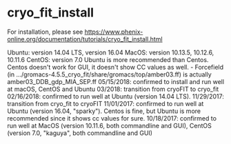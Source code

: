 # cryo_fit_install

For installation, please see https://www.phenix-online.org/documentation/tutorials/cryo_fit_install.html


<OS with confirmed installation and runing success>
Ubuntu: version 14.04 LTS, version 16.04
MacOS: version 10.13.5, 10.12.6, 10.11.6
CentOS: version 7.0



<About Linux>
Ubuntu is more recommended than Centos.
Centos doesn't work for GUI, it doesn't show CC values as well.


<Forcefield>
- Forcefield (in .../gromacs-4.5.5_cryo_fit/share/gromacs/top/amber03.ff) is actually amber03_DDB_gdp_MIA_SEP.ff


<History>
05/15/2018: confirmed to install and run well at macOS, CentOS and Ubuntu
03/2018: transition from cryoFIT to cryo_fit
02/16/2018: confirmed to run well at Ubuntu (version 14.04 LTS).
11/29/2017: transition from cryo_fit to cryoFIT
11/01/2017: confirmed to run well at Ubuntu (version 16.04, "sparky"). Centos is fine, but Ubuntu is more recommended since it shows cc values for sure.
10/18/2017: confirmed to run well at MacOS (version 10.11.6, both commandline and GUI), CentOS (version 7.0, "kaguya", both commandline and GUI)
